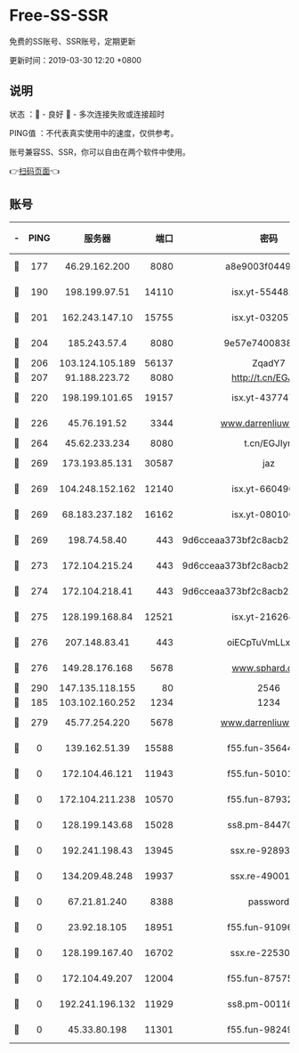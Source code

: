 # Free-SS-SSR

免费的SS账号、SSR账号，定期更新

更新时间：2019-03-30 12:20 +0800

## 说明

状态     ：🙂 - 良好 🙁 - 多次连接失败或连接超时

PING值   ：不代表真实使用中的速度，仅供参考。

账号兼容SS、SSR，你可以自由在两个软件中使用。

👉[扫码页面](https://liesauer.github.io/Free-SS-SSR/)👈

## 账号

|-|PING|服务器|端口|密码|加密方式|区域|
|:----:|:----:|:-----:|-----:|:----:|:----:|:----:|
|🙂|177|46.29.162.200|8080|a8e9003f0449cea5|chacha20-ietf|RU|
|🙂|190|198.199.97.51|14110|isx.yt-55448216|aes-256-cfb|US|
|🙂|201|162.243.147.10|15755|isx.yt-03205725|aes-256-cfb|US|
|🙂|204|185.243.57.4|8080|9e57e7400838a01e|chacha20-ietf|US|
|🙂|206|103.124.105.189|56137|ZqadY7|chacha20|US|
|🙂|207|91.188.223.72|8080|http://t.cn/EGJIyrl|rc4-md5|RU|
|🙂|220|198.199.101.65|19157|isx.yt-43774742|aes-256-cfb|US|
|🙂|226|45.76.191.52|3344|www.darrenliuwei.com|aes-256-cfb|JP|
|🙂|264|45.62.233.234|8080|t.cn/EGJIyrl|rc4-md5|CA|
|🙂|269|173.193.85.131|30587|jaz|aes-256-cfb|US|
|🙂|269|104.248.152.162|12140|isx.yt-66049026|aes-256-cfb|SG|
|🙂|269|68.183.237.182|16162|isx.yt-08010046|aes-256-cfb|SG|
|🙂|269|198.74.58.40|443|9d6cceaa373bf2c8acb22e60b6a58be6|aes-256-cfb|US|
|🙂|273|172.104.215.24|443|9d6cceaa373bf2c8acb22e60b6a58be6|aes-256-cfb|US|
|🙂|274|172.104.218.41|443|9d6cceaa373bf2c8acb22e60b6a58be6|aes-256-cfb|US|
|🙂|275|128.199.168.84|12521|isx.yt-21626467|aes-256-cfb|SG|
|🙂|276|207.148.83.41|443|oiECpTuVmLLxk4Ts|aes-256-cfb|AU|
|🙂|276|149.28.176.168|5678|www.sphard.com|aes-256-cfb|AU|
|🙂|290|147.135.118.155|80|2546|chacha20|US|
|🙂|185|103.102.160.252|1234|1234|rc4-md5|JP|
|🙁|279|45.77.254.220|5678|www.darrenliuwei.com|aes-256-cfb|SG|
|🙁|0|139.162.51.39|15588|f55.fun-35644357|aes-256-cfb|SG|
|🙁|0|172.104.46.121|11943|f55.fun-50101204|aes-256-cfb|SG|
|🙁|0|172.104.211.238|10570|f55.fun-87932091|aes-256-cfb|US|
|🙁|0|128.199.143.68|15028|ss8.pm-84470034|aes-256-cfb|SG|
|🙁|0|192.241.198.43|13945|ssx.re-92893313|aes-256-cfb|US|
|🙁|0|134.209.48.248|19937|ssx.re-49001523|aes-256-cfb|US|
|🙁|0|67.21.81.240|8388|password|aes-256-cfb|US|
|🙁|0|23.92.18.105|18951|f55.fun-91096122|aes-256-cfb|US|
|🙁|0|128.199.167.40|16702|ssx.re-22530324|aes-256-cfb|SG|
|🙁|0|172.104.49.207|12004|f55.fun-87575174|aes-256-cfb|SG|
|🙁|0|192.241.196.132|11929|ss8.pm-00116909|aes-256-cfb|US|
|🙁|0|45.33.80.198|11301|f55.fun-98249734|aes-256-cfb|US|
